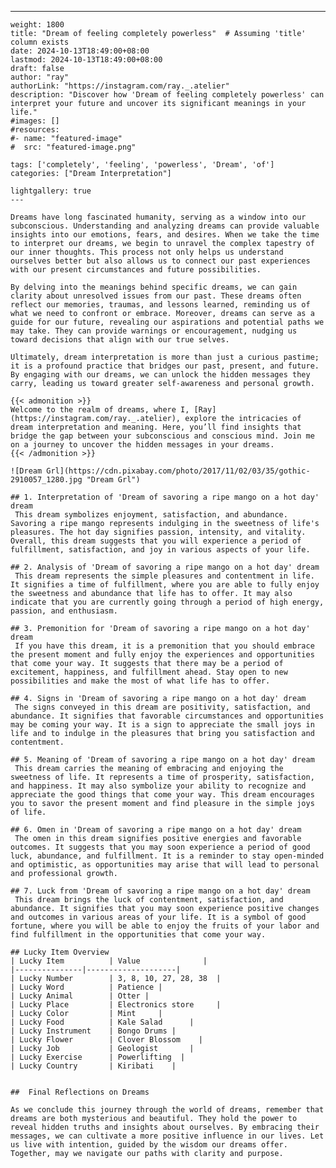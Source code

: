 ---
    weight: 1800
    title: "Dream of feeling completely powerless"  # Assuming 'title' column exists
    date: 2024-10-13T18:49:00+08:00
    lastmod: 2024-10-13T18:49:00+08:00
    draft: false
    author: "ray"
    authorLink: "https://instagram.com/ray._.atelier"
    description: "Discover how 'Dream of feeling completely powerless' can interpret your future and uncover its significant meanings in your life."
    #images: []
    #resources:
    #- name: "featured-image"
    #  src: "featured-image.png"
    
    tags: ['completely', 'feeling', 'powerless', 'Dream', 'of']
    categories: ["Dream Interpretation"]
    
    lightgallery: true
    ---
    
    Dreams have long fascinated humanity, serving as a window into our subconscious. Understanding and analyzing dreams can provide valuable insights into our emotions, fears, and desires. When we take the time to interpret our dreams, we begin to unravel the complex tapestry of our inner thoughts. This process not only helps us understand ourselves better but also allows us to connect our past experiences with our present circumstances and future possibilities.
    
    By delving into the meanings behind specific dreams, we can gain clarity about unresolved issues from our past. These dreams often reflect our memories, traumas, and lessons learned, reminding us of what we need to confront or embrace. Moreover, dreams can serve as a guide for our future, revealing our aspirations and potential paths we may take. They can provide warnings or encouragement, nudging us toward decisions that align with our true selves.
    
    Ultimately, dream interpretation is more than just a curious pastime; it is a profound practice that bridges our past, present, and future. By engaging with our dreams, we can unlock the hidden messages they carry, leading us toward greater self-awareness and personal growth.
    
    {{< admonition >}}
    Welcome to the realm of dreams, where I, [Ray](https://instagram.com/ray._.atelier), explore the intricacies of dream interpretation and meaning. Here, you’ll find insights that bridge the gap between your subconscious and conscious mind. Join me on a journey to uncover the hidden messages in your dreams.
    {{< /admonition >}}
    
    ![Dream Grl](https://cdn.pixabay.com/photo/2017/11/02/03/35/gothic-2910057_1280.jpg "Dream Grl")
    
    ## 1. Interpretation of 'Dream of savoring a ripe mango on a hot day' dream
     This dream symbolizes enjoyment, satisfaction, and abundance. Savoring a ripe mango represents indulging in the sweetness of life's pleasures. The hot day signifies passion, intensity, and vitality. Overall, this dream suggests that you will experience a period of fulfillment, satisfaction, and joy in various aspects of your life.
    
    ## 2. Analysis of 'Dream of savoring a ripe mango on a hot day' dream
     This dream represents the simple pleasures and contentment in life. It signifies a time of fulfillment, where you are able to fully enjoy the sweetness and abundance that life has to offer. It may also indicate that you are currently going through a period of high energy, passion, and enthusiasm.
    
    ## 3. Premonition for 'Dream of savoring a ripe mango on a hot day' dream
     If you have this dream, it is a premonition that you should embrace the present moment and fully enjoy the experiences and opportunities that come your way. It suggests that there may be a period of excitement, happiness, and fulfillment ahead. Stay open to new possibilities and make the most of what life has to offer.
    
    ## 4. Signs in 'Dream of savoring a ripe mango on a hot day' dream
     The signs conveyed in this dream are positivity, satisfaction, and abundance. It signifies that favorable circumstances and opportunities may be coming your way. It is a sign to appreciate the small joys in life and to indulge in the pleasures that bring you satisfaction and contentment.
    
    ## 5. Meaning of 'Dream of savoring a ripe mango on a hot day' dream
     This dream carries the meaning of embracing and enjoying the sweetness of life. It represents a time of prosperity, satisfaction, and happiness. It may also symbolize your ability to recognize and appreciate the good things that come your way. This dream encourages you to savor the present moment and find pleasure in the simple joys of life.
    
    ## 6. Omen in 'Dream of savoring a ripe mango on a hot day' dream
     The omen in this dream signifies positive energies and favorable outcomes. It suggests that you may soon experience a period of good luck, abundance, and fulfillment. It is a reminder to stay open-minded and optimistic, as opportunities may arise that will lead to personal and professional growth.
    
    ## 7. Luck from 'Dream of savoring a ripe mango on a hot day' dream
     This dream brings the luck of contentment, satisfaction, and abundance. It signifies that you may soon experience positive changes and outcomes in various areas of your life. It is a symbol of good fortune, where you will be able to enjoy the fruits of your labor and find fulfillment in the opportunities that come your way.
    
    ## Lucky Item Overview
    | Lucky Item          | Value              |
    |---------------|--------------------|
    | Lucky Number        | 3, 8, 10, 27, 28, 38  |
    | Lucky Word          | Patience |
    | Lucky Animal        | Otter |
    | Lucky Place         | Electronics store     |
    | Lucky Color         | Mint     |
    | Lucky Food          | Kale Salad      |
    | Lucky Instrument    | Bongo Drums |
    | Lucky Flower        | Clover Blossom    |
    | Lucky Job           | Geologist       |
    | Lucky Exercise      | Powerlifting  |
    | Lucky Country       | Kiribati    |
    
    
    ##  Final Reflections on Dreams
    
    As we conclude this journey through the world of dreams, remember that dreams are both mysterious and beautiful. They hold the power to reveal hidden truths and insights about ourselves. By embracing their messages, we can cultivate a more positive influence in our lives. Let us live with intention, guided by the wisdom our dreams offer. Together, may we navigate our paths with clarity and purpose.
    